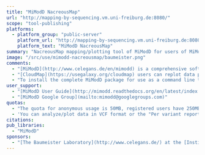 ```yaml
---
title: "MiModD NacreousMap"
url: "http://mapping-by-sequencing.vm.uni-freiburg.de:8080/"
scope: "tool-publishing"
platforms:
  - platform_group: "public-server"
    platform_url: "http://mapping-by-sequencing.vm.uni-freiburg.de:8080/"
    platform_text: "MiModD NacreousMap"
summary: "NacreousMap mapping/plotting tool of MiModD for users of MiModD who do not want to install the required dependencies (R and rpy2) for graphical output from this tool on their local system. "
image: "/src/use/mimodd-nacreousmap/baumeister.png"
comments:
  - "[MiModD](http://www.celegans.de/en/mimodd) is a comprehensive software package for the identification and annotation of mutations in the genomes of model organisms from whole-genome sequencing (WGS) data."
  - "[CloudMap](https://usegalaxy.org/cloudmap) users can replot data produced with the Hawaiian Variant Mapping tool using the NacreousMap engine to obtain optimized (much smaller files that display faster) plots."
  - "To install the complete MiModD package for use as a command line tool or for integration into any local Galaxy follow the [installation instructions](http://mimodd.readthedocs.org/en/latest/INSTALL.html) in the [MiModD User Guide](http://mimodd.readthedocs.org/en/latest/)."
user_support:
  - "[MiModD User Guide](http://mimodd.readthedocs.org/en/latest/index.html#)"
  - "[MiModD Google Group](mailto:mimodd@googlegroups.com)"
quotas:
  - "The quota for anonymous usage is 50MB, registered users have 250MB available."
  - 'You can analyze/plot data in VCF format or the "Per variant report" format generated by local runs of the MiModD NacreousMap tool. The latter has the advantage of being up to 20 times smaller than the corresponding VCF file.'
citations:
pub_libraries:
  - "MiModD"
sponsors:
  - "[The Baumeister Laboratory](http://www.celegans.de/) at the [Institute for Biology 3](http://www.biologie.uni-freiburg.de/data/bio3/) of the [Albert-Ludwig University](http://www.uni-freiburg.de/) in Freiburg/Breisgau, Germany."
---
```

